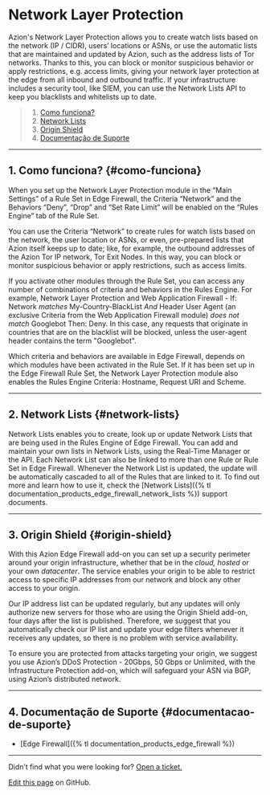 # Network Layer **Protection**

Azion's Network Layer Protection allows you to create watch lists based on the network (IP / CIDR), users’ locations or ASNs, or use the automatic lists that are maintained and updated by Azion, such as the address lists of Tor networks. Thanks to this, you can block or monitor suspicious behavior or apply restrictions, e.g. access limits, giving your network layer protection at the edge from all inbound and outbound traffic. If your infrastructure includes a security tool, like SIEM, you can use the Network Lists API to keep you blacklists and whitelists up to date.

> 1. [Como funciona?](#como-funciona)
> 2. [Network Lists](#network-lists)
> 3. [Origin Shield](#origin-shield)
> 4. [Documentação de Suporte](#documentacao-de-suporte)

---

## 1. Como funciona? {#como-funciona}

When you set up the Network Layer Protection module in the “Main Settings” of a Rule Set in Edge Firewall, the Criteria “Network” and the Behaviors “Deny”, “Drop” and “Set Rate Limit” will be enabled on the “Rules Engine” tab of the Rule Set.

You can use the Criteria “Network” to create rules for watch lists based on the network, the user location or ASNs, or even, pre-prepared lists that Azion itself keeps up to date; like, for example, the outbound addresses of the Azion Tor IP network, Tor Exit Nodes. In this way, you can block or monitor suspicious behavior or apply restrictions, such as access limits.

If you activate other modules through the Rule Set, you can access any number of combinations of criteria and behaviors in the Rules Engine. For example, Network Layer Protection and Web Application Firewall - If: Network *matches* My-Country-BlackList *And* Header User Agent (an exclusive Criteria from the Web Application Firewall module) *does not match* Googlebot Then: Deny. In this case, any requests that originate in countries that are on the blacklist will be blocked, unless the user-agent header contains the term "Googlebot".

Which criteria and behaviors are available in Edge Firewall, depends on which modules have been activated in the Rule Set. If it has been set up in the Edge Firewall Rule Set, the Network Layer Protection module also enables the Rules Engine Criteria: Hostname, Request URI and Scheme.

---

## 2. Network Lists {#network-lists}

Network Lists enables you to create, look up or update Network Lists that are being used in the Rules Engine of Edge Firewall. You can add and maintain your own lists in Network Lists, using the Real-Time Manager or the API. Each Network List can also be linked to more than one Rule or Rule Set in Edge Firewall. Whenever the Network List is updated, the update will be automatically cascaded to all of the Rules that are linked to it. To find out more and learn how to use it, check the [Network Lists]({% tl documentation_products_edge_firewall_network_lists %}) support documents.

---

## 3. Origin Shield {#origin-shield}

With this Azion Edge Firewall add-on you can set up a security perimeter around your origin infrastructure, whether that be in the *cloud, hosted* or your own *datacenter*. The service enables your origin to be able to restrict access to specific IP addresses from our network and block any other access to your origin.

Our IP address list can be updated regularly, but any updates will only authorize new servers for those who are using the Origin Shield add-on, four days after the list is published. Therefore, we suggest that you automatically check our IP list and update your edge filters whenever it receives any updates, so there is no problem with service availability.

To ensure you are protected from attacks targeting your origin, we suggest you use Azion’s DDoS Protection - 20Gbps, 50 Gbps or Unlimited, with the Infrastructure Protection add-on, which will safeguard your ASN via BGP, using Azion’s distributed network.

---

## 4. Documentação de Suporte {#documentacao-de-suporte}

* [Edge Firewall]({% tl documentation_products_edge_firewall %})

---

Didn’t find what you were looking for? [Open a ticket.](https://tickets.azion.com/)

[Edit this page](https://github.com/aziontech/docs_en/edit/master/network-layer-protection/index.md) on GitHub.